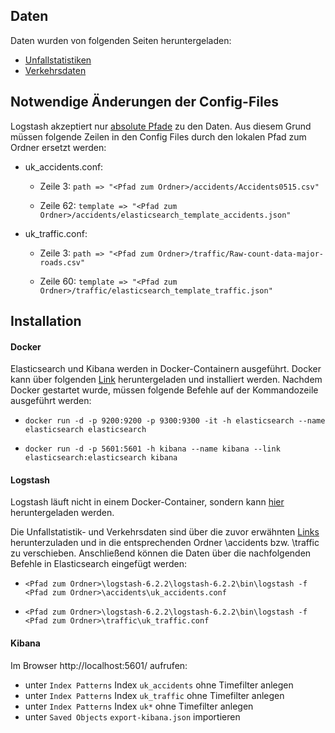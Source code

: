 ## <a name="Daten"></a>Daten

Daten wurden von folgenden Seiten heruntergeladen:

* [Unfallstatistiken](https://www.kaggle.com/silicon99/dft-accident-data)
* [Verkehrsdaten](https://www.kaggle.com/sohier/uk-traffic-counts)

## Notwendige Änderungen der Config-Files

Logstash akzeptiert nur [absolute Pfade](https://www.elastic.co/guide/en/logstash/current/plugins-inputs-file.html#plugins-inputs-file-path) zu den Daten.
Aus diesem Grund müssen folgende Zeilen in den Config Files durch den lokalen Pfad zum Ordner ersetzt werden:

* uk_accidents.conf:

	* Zeile 3:     `path => "<Pfad zum Ordner>/accidents/Accidents0515.csv"`

	* Zeile 62:    `template => "<Pfad zum Ordner>/accidents/elasticsearch_template_accidents.json"`

* uk_traffic.conf:

	* Zeile 3:     `path => "<Pfad zum Ordner>/traffic/Raw-count-data-major-roads.csv"`

	* Zeile 60:    `template => "<Pfad zum Ordner>/traffic/elasticsearch_template_traffic.json"`

## Installation

#### Docker

Elasticsearch und Kibana werden in Docker-Containern ausgeführt. Docker kann über folgenden [Link](https://www.docker.com/get-docker) heruntergeladen und installiert werden.
Nachdem Docker gestartet wurde, müssen folgende Befehle auf der Kommandozeile ausgeführt werden:

* `docker run -d -p 9200:9200 -p 9300:9300 -it -h elasticsearch --name elasticsearch elasticsearch`

* `docker run -d -p 5601:5601 -h kibana --name kibana --link elasticsearch:elasticsearch kibana`

#### Logstash

Logstash läuft nicht in einem Docker-Container, sondern kann [hier](https://artifacts.elastic.co/downloads/logstash/logstash-6.2.2.zip) heruntergeladen werden.

Die Unfallstatistik- und Verkehrsdaten sind über die zuvor erwähnten [Links](#Daten) herunterzuladen und in die entsprechenden Ordner \accidents bzw. \traffic zu verschieben. Anschließend können die Daten über die nachfolgenden Befehle in Elasticsearch eingefügt werden:

* `<Pfad zum Ordner>\logstash-6.2.2\logstash-6.2.2\bin\logstash -f <Pfad zum Ordner>\accidents\uk_accidents.conf`

* `<Pfad zum Ordner>\logstash-6.2.2\logstash-6.2.2\bin\logstash -f <Pfad zum Ordner>\traffic\uk_traffic.conf`

#### Kibana

Im Browser http://localhost:5601/ aufrufen:

* unter `Index Patterns` Index `uk_accidents` ohne Timefilter anlegen
* unter `Index Patterns` Index `uk_traffic` ohne Timefilter anlegen
* unter `Index Patterns` Index `uk*` ohne Timefilter anlegen
* unter `Saved Objects` `export-kibana.json` importieren
